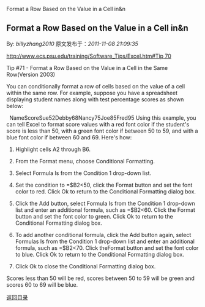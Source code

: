 Format a Row Based on the Value in a Cell in&n
## Format a Row Based on the Value in a Cell in&n

By: *billyzhang2010* 原文发布于：*2011-11-08 21:09:35*

[http://www.ecs.psu.edu/training/Software_Tips/Excel.htm#Tip
70](http://www.ecs.psu.edu/training/Software_Tips/Excel.htm#Tip%2070)

Tip #71 - Format a Row Based on the Value in a Cell in the Same
Row(Version 2003)

You can conditionally format a row of cells based on the value
of a cell within the same row. For example, suppose you have a
spreadsheet displaying student names along with test percentage
scores as shown below:

&#160;
NameScoreSue52Debby68Nancy75Joe85Fred95
Using this example, you can tell Excel to format score values
with a red font color if the student's score is less than 50, with
a green font color if between 50 to 59, and with a blue font color
if between 60 and 69. Here's how:

1. Highlight cells A2 through B6.

2. From the Format menu, choose Conditional
Formatting.

3. Select Formula Is from the Condition 1 drop-down
list.

4. Set the condition to =$B2<50, click the
Format button and set the font color to red. Click
Ok to return to the Conditional Formatting dialog box.

5. Click the Add button, select Formula Is from
the Condition 1 drop-down list and enter an additional formula,
such as =$B2<60. Click the Format
button and set the font color to green. Click Ok
to return to the Conditional Formatting dialog box.

6. To add another conditional formula, click the Add
button again, select Formulas Is from the Condition 1
drop-down list and enter an additional formula, such as
=$B2<70. Click theFormat button and
set the font color to blue. Click Ok to return to the
Conditional Formatting dialog box.

5. Click Ok to close the Conditional Formatting dialog
box.

Scores less than 50 will be red, scores between 50 to 59 will be
green and scores 60 to 69 will be blue.

[返回目录](index.html)

